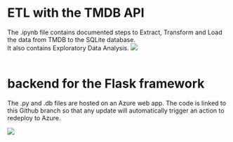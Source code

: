 # ETL with the TMDB API
The .ipynb file contains documented steps to Extract, Transform and Load the data from TMDB to the SQLite database.<br>It also contains Exploratory Data Analysis.
<picture>
  <img src="https://github.com/kbdv/TMDB-etl/assets/113033203/dbde6641-682a-4ba1-bb9f-668500940db5" />
</picture><br><br>


# backend for the Flask framework
The .py and .db files are hosted on an Azure web app. The code is linked to this Github branch so that any update will automatically trigger an action to redeploy to Azure.

<picture>
  <img src="https://github.com/kbdv/TMDB-etl/assets/113033203/73bd12aa-a5b9-4f88-a37c-cb1c4bc7a94e" />
</picture>
